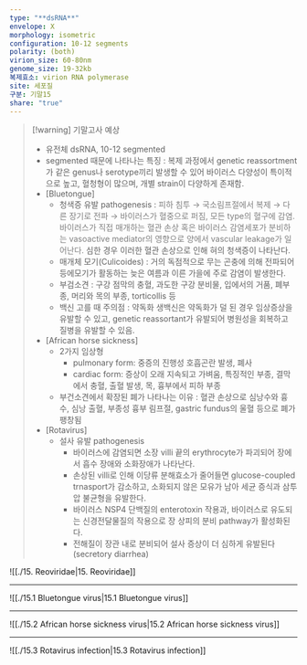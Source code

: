 ```yaml
---
type: "**dsRNA**"
envelope: X
morphology: isometric
configuration: 10-12 segments
polarity: (both)
virion_size: 60-80nm
genome_size: 19-32kb
복제효소: virion RNA polymerase
site: 세포질
구분: 기말15
share: "true"
---
```

>[!warning] 기말고사 예상
>- 유전체 dsRNA, 10-12 segmented
>- segmented 때문에 나타나는 특징 : 복제 과정에서 genetic reassortment가 같은 genus나 serotype끼리 발생할 수 있어 바이러스 다양성이 특이적으로 높고, 혈청형이 많으며, 개별 strain이 다양하게 존재함.
>- [Bluetongue]
>	- 청색증 유발 pathogenesis : <font color="#7f7f7f">피하 침투 → 국소림프절에서 복제 → 다른 장기로 전파 → 바이러스가 혈중으로 퍼짐, 모든 type의 혈구에 감염. 바이러스가 직접 매개하는 혈관 손상 혹은 바이러스 감염세포가 분비하는 vasoactive mediator의 영향으로 양에서 vascular leakage가 일어난다.</font> 심한 경우 이러한 혈관 손상으로 인해 혀의 청색증이 나타난다.
> 	 - 매개체 모기(Culicoides) : 거의 독점적으로 무는 곤충에 의해 전파되어 등에모기가 활동하는 늦은 여름과 이른 가을에 주로 감염이 발생한다.
> 	 - 부검소견 : 구강 점막의 충혈, 과도한 구강 분비물, 입에서의 거품, 폐부종, 머리와 목의 부종, torticollis 등
> 	 - 백신 고를 때 주의점 : 약독화 생백신은 약독화가 덜 된 경우 임상증상을 유발할 수 있고, genetic reassortant가 유발되어 병원성을 회복하고 질병을 유발할 수 있음.
>- [African horse sickness]
>	- 2가지 임상형
>		- pulmonary form: 중증의 진행성 호흡곤란 발생, 폐사
>		- cardiac form: 증상이 오래 지속되고 가벼움, 특징적인 부종, 결막에서 충혈, 출혈 발생, 목, 흉부에서 피하 부종
>	- 부건소견에서 확장된 폐가 나타나는 이유 : 혈관 손상으로 심낭수와 흉수, 심낭 출혈, 부종성 흉부 림프절, gastric fundus의 울혈 등으로 폐가 팽창됨
>- [Rotavirus]
>	- 설사 유발 pathogenesis
>		- 바이러스에 감염되면 소장 villi 끝의 erythrocyte가 파괴되어 장에서 흡수 장애와 소화장애가 나타난다.
>		- 손상된 villi로 인해 이당류 분해효소가 줄어들면 glucose-coupled trnasport가 감소하고, 소화되지 않은 모유가 남아 세균 증식과 삼투압 불균형을 유발한다.
>		- 바이러스 NSP4 단백질의 enterotoxin 작용과, 바이러스로 유도되는 신경전달물질의 작용으로 장 상피의 분비 pathway가 활성화된다.
>		- 전해질이 장관 내로 분비되어 설사 증상이 더 심하게 유발된다(secretory diarrhea)

![[./15. Reoviridae|15. Reoviridae]]

---

![[./15.1 Bluetongue virus|15.1 Bluetongue virus]]

---

![[./15.2 African horse sickness virus|15.2 African horse sickness virus]]

---

![[./15.3 Rotavirus infection|15.3 Rotavirus infection]]
